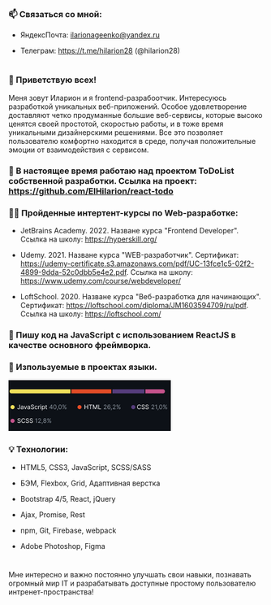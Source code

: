 ### 📫 Связаться со мной: 

- ЯндексПочта: ilarionageenko@yandex.ru

- Телеграм: https://t.me/hilarion28 (@hilarion28)

#

### 👏 Приветствую всех! 

Меня зовут Иларион и я frontend-разрабоотчик. Интересуюсь разработкой уникальных веб-приложений. Особое удовлетворение доставляют четко продуманные большие веб-сервисы, которые высоко ценятся своей простотой, скоростью работы, и в тоже время уникальными дизайнерскими решениями. Все это позволяет пользователю комфортно находится в  среде, получая положительные эмоции от взаимодействия с сервисом. 

### 🔭 В настоящее время работаю над проектом ToDoList собственной разработки. Ссылка на проект: https://github.com/ElHilarion/react-todo

### 👨‍🎓 Пройденные интертент-курсы по Web-разработке:

- JetBrains Academy. 2022. Назване курса "Frontend Developer". Ссылка на школу: https://hyperskill.org/

- Udemy. 2021. Назване курса "WEB-разработчик". Сертификат: https://udemy-certificate.s3.amazonaws.com/pdf/UC-13fce1c5-02f2-4899-9dda-52c0dbb5e4e2.pdf. Ссылка на школу: https://www.udemy.com/course/webdeveloper/ 

- LoftSchool. 2020. Назване курса "Веб-разработка для начинающих". Сертификат: https://loftschool.com/diploma/JM1603594709/ru/pdf. Ссылка на школу: https://loftschool.com/ 

### 🚀 Пишу код на JavaScript с использованием ReactJS в качестве основного фреймворка.

### 🔡 Изпользуемые в проектах языки.
![Аналитика использования языков](https://github.com/ElHilarion/ElHilarion/blob/main/lngga.png)

### 💡 Технологии:

- HTML5, CSS3, JavaScript, SCSS/SASS

- БЭМ, Flexbox, Grid, Адаптивная верстка

- Bootstrap 4/5, React, jQuery

- Ajax, Promise, Rest

- npm, Git, Firebase, webpack

- Adobe Photoshop, Figma

#

Мне интересно и важно постоянно улучшать свои навыки, познавать огромный мир IT и разрабатывать доступные простому пользователю интренет-пространства!    

